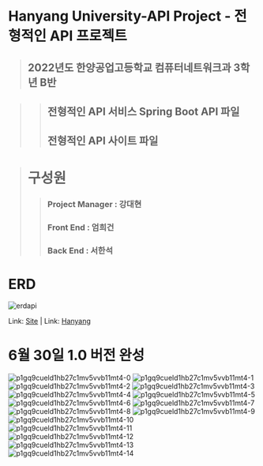 # Hanyang University-API Project - 전형적인 API 프로젝트

> ## 2022년도 한양공업고등학교 컴퓨터네트워크과 3학년 B반


> > ## 전형적인 API 서비스 Spring Boot API 파일
> > ## 전형적인 API 사이트 파일




> # 구성원
> > ### Project Manager : 강대현
> > ### Front End : 엄희건
> > ### Back End : 서한석




# ERD
![erdapi](https://user-images.githubusercontent.com/56254170/177822410-7628d111-596b-4ea4-a189-8ab7a5a21824.png)

Link: [Site](https://전형.kro.kr/ "홈페이지") |
Link: [Hanyang](https://hanyang.sen.hs.kr/index.do "한양공업고등학교")



# 6월 30일 1.0 버전 완성

![p1gq9cueld1hb27c1mv5vvb11mt4-0](https://user-images.githubusercontent.com/53990946/221562283-03a19855-c0eb-4898-bf74-ca4323725bb0.jpg)
![p1gq9cueld1hb27c1mv5vvb11mt4-1](https://user-images.githubusercontent.com/53990946/221562288-b30f2781-960f-457c-b459-67cab4ffc039.jpg)
![p1gq9cueld1hb27c1mv5vvb11mt4-2](https://user-images.githubusercontent.com/53990946/221562293-5401ed24-bb42-40e0-85db-9bf11ab62869.jpg)
![p1gq9cueld1hb27c1mv5vvb11mt4-3](https://user-images.githubusercontent.com/53990946/221562295-6db09cb6-d8ff-4009-bf61-fd42f421ab2f.jpg)
![p1gq9cueld1hb27c1mv5vvb11mt4-4](https://user-images.githubusercontent.com/53990946/221562296-2e07c782-2c60-4219-b86f-94890ef732c0.jpg)
![p1gq9cueld1hb27c1mv5vvb11mt4-5](https://user-images.githubusercontent.com/53990946/221562297-42c409ff-0595-4289-8f0d-82441ecd2d53.jpg)
![p1gq9cueld1hb27c1mv5vvb11mt4-6](https://user-images.githubusercontent.com/53990946/221562299-014d56b8-8ddd-44ff-a71e-83d1fd273743.jpg)
![p1gq9cueld1hb27c1mv5vvb11mt4-7](https://user-images.githubusercontent.com/53990946/221562303-cb086574-4494-49d7-bfea-8674b26d1605.jpg)
![p1gq9cueld1hb27c1mv5vvb11mt4-8](https://user-images.githubusercontent.com/53990946/221562306-132d7147-7225-46d9-abf3-3a043c27604f.jpg)
![p1gq9cueld1hb27c1mv5vvb11mt4-9](https://user-images.githubusercontent.com/53990946/221562310-5649240c-d783-4399-a9c6-a449369a7074.jpg)
![p1gq9cueld1hb27c1mv5vvb11mt4-10](https://user-images.githubusercontent.com/53990946/221562312-5d39c91f-a0a5-4360-a554-cfd2bba36c82.jpg)
![p1gq9cueld1hb27c1mv5vvb11mt4-11](https://user-images.githubusercontent.com/53990946/221562314-72cef5da-8660-41fc-9995-3408d8d65e52.jpg)
![p1gq9cueld1hb27c1mv5vvb11mt4-12](https://user-images.githubusercontent.com/53990946/221562317-73641398-a7d2-4f56-ae31-7512dd607f55.jpg)
![p1gq9cueld1hb27c1mv5vvb11mt4-13](https://user-images.githubusercontent.com/53990946/221562322-1f3a37e6-ad34-403b-a355-56f09425cdf6.jpg)
![p1gq9cueld1hb27c1mv5vvb11mt4-14](https://user-images.githubusercontent.com/53990946/221562327-4a6bbf47-d846-4dac-9af7-ffed4ecca839.jpg)
